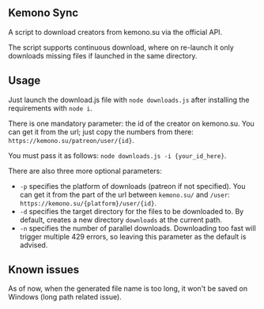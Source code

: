 ## Kemono Sync

A script to download creators from kemono.su via the official API. 

The script supports continuous download, where on re-launch it only downloads missing files if launched in the same directory.


## Usage

Just launch the download.js file with `node downloads.js` after installing the requirements with `node i`.

There is one mandatory parameter: the id of the creator on kemono.su. You can get it from the url; just copy the numbers from there: `https://kemono.su/patreon/user/{id}`.

You must pass it as follows: `node downloads.js -i {your_id_here}`.

There are also three more optional parameters:

- `-p` specifies the platform of downloads (patreon if not specified). You can get it from the part of the url between `kemono.su/` and `/user`: `https://kemono.su/{platform}/user/{id}`.
- `-d` specifies the target directory for the files to be downloaded to. By default, creates a new directory `downloads` at the current path.
- `-n` specifies the number of parallel downloads. Downloading too fast will trigger multiple 429 errors, so leaving this parameter as the default is advised.


## Known issues

As of now, when the generated file name is too long, it won't be saved on Windows (long path related issue).
